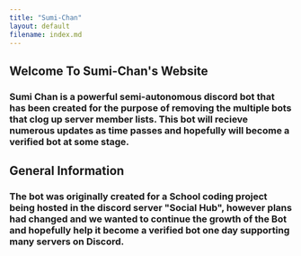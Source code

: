 ```yaml
---
title: "Sumi-Chan"
layout: default
filename: index.md
--- 
```


## Welcome To Sumi-Chan's Website
### Sumi Chan is a powerful semi-autonomous discord bot that has been created for the purpose of removing the multiple bots that clog up server member lists. This bot will recieve numerous updates as time passes and hopefully will become a verified bot at some stage.

## General Information
### The bot was originally created for a School coding project being hosted in the discord server "Social Hub", however plans had changed and we wanted to continue the growth of the Bot and hopefully help it become a verified bot one day supporting many servers on Discord.

